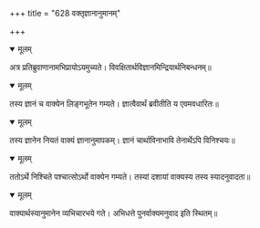 +++
title = "628 वक्तृज्ञानानुमानम्"

+++


<details open><summary>मूलम्</summary>

अत्र प्रतिब्रुवाणानामभिप्रायोऽयमुच्यते। विवक्षितार्थविज्ञानमिन्द्रियार्थनिबन्धनम्॥
</details>



<details open><summary>मूलम्</summary>

तस्य ज्ञानं च वाक्येन लिङ्गभूतेन गम्यते। ज्ञात्वैवार्थं ब्रवीतीति य एवमवधारितः॥
</details>



<details open><summary>मूलम्</summary>

तस्य ज्ञानेन नियतं वाक्यं ज्ञानानुमापकम्। ज्ञानं चार्थाविनाभावि तेनार्थेऽपि विनिश्चयः॥
</details>



<details open><summary>मूलम्</summary>

ततोऽर्थे निश्चिते पश्चात्सोऽर्थो वाक्येन गम्यते। तस्यां दशायां वाक्यस्य तस्य स्यादनुवादता॥
</details>



<details open><summary>मूलम्</summary>

वाक्यार्थस्यानुमानेन व्यभिचारभये गते। अभिधत्ते पुनर्वाक्यमनुवाद इति स्थितम्॥
</details>

